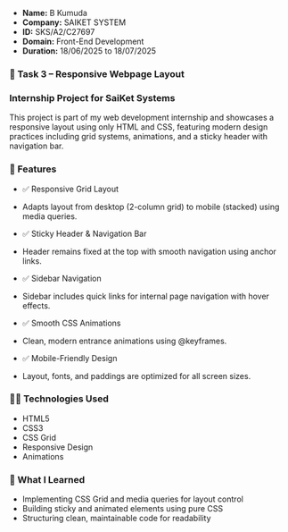 - **Name:** B Kumuda
- **Company:** SAIKET SYSTEM
- **ID:** SKS/A2/C27697
- **Domain:** Front-End Development
- **Duration:** 18/06/2025 to 18/07/2025

### 📄 Task 3 – Responsive Webpage Layout

### Internship Project for SaiKet Systems

This project is part of my web development internship and showcases a responsive layout using only HTML and CSS, featuring modern design practices including grid systems, animations, and a sticky header with navigation bar.

### 🚀 Features

- ✅ Responsive Grid Layout
- Adapts layout from desktop (2-column grid) to mobile (stacked) using media queries.

- ✅ Sticky Header & Navigation Bar
- Header remains fixed at the top with smooth navigation using anchor links.

- ✅ Sidebar Navigation
- Sidebar includes quick links for internal page navigation with hover effects.

- ✅ Smooth CSS Animations
- Clean, modern entrance animations using @keyframes.

- ✅ Mobile-Friendly Design
- Layout, fonts, and paddings are optimized for all screen sizes.

### 🧑‍💻 Technologies Used

- HTML5
- CSS3
- CSS Grid
- Responsive Design
- Animations

### 📝 What I Learned

- Implementing CSS Grid and media queries for layout control
- Building sticky and animated elements using pure CSS
- Structuring clean, maintainable code for readability
